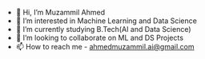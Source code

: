 - 👋 Hi, I’m Muzammil Ahmed
- 👀 I’m interested in Machine Learning and Data Science 
- 🌱 I’m currently studying B.Tech(AI and Data Science)
- 💞️ I’m looking to collaborate on ML and DS Projects
- 📫 How to reach me - ahmedmuzammil.ai@gmail.com

